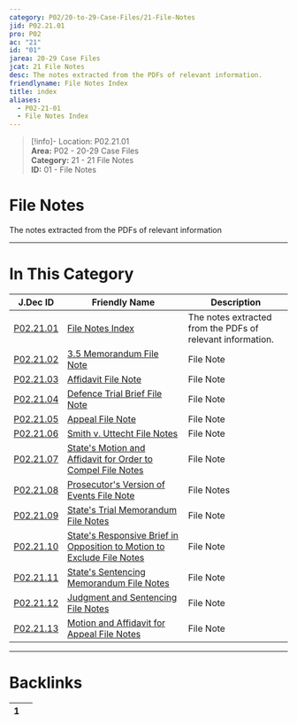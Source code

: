 ```yaml
---  
category: P02/20-to-29-Case-Files/21-File-Notes  
jid: P02.21.01  
pro: P02  
ac: "21"  
id: "01"  
jarea: 20-29 Case Files  
jcat: 21 File Notes  
desc: The notes extracted from the PDFs of relevant information.  
friendlyname: File Notes Index  
title: index  
aliases:  
  - P02-21-01  
  - File Notes Index  
---  
```

>[!info]- Location: P02.21.01  
>**Area:** P02 - 20-29 Case Files  
>**Category:** 21 - 21 File Notes  
>**ID:** 01 - File Notes  
  
# File Notes  
  
The notes extracted from the PDFs of relevant information  
   
  
  
---  
# In This Category  
  
| J.Dec ID                                                                                                                                          | Friendly Name                                                                                                                                                                                                  | Description                                                |  
| ------------------------------------------------------------------------------------------------------------------------------------------------- | -------------------------------------------------------------------------------------------------------------------------------------------------------------------------------------------------------------- | ---------------------------------------------------------- |  
| [P02.21.01](index.md#)                                                          | [File Notes Index](index.md#)                                                                                                                | The notes extracted from the PDFs of relevant information. |  
| [P02.21.02](./02-3_5-Memorandum.md#)                                              | [3.5 Memorandum File Note](./02-3_5-Memorandum.md#)                                                                                            | File Note                                                  |  
| [P02.21.03](./03-Affidavit.md#)                                                   | [Affidavit File Note](./03-Affidavit.md#)                                                                                                      | File Note                                                  |  
| [P02.21.04](./04-Defence-Trial-Brief.md#)                                         | [Defence Trial Brief File Note](./04-Defence-Trial-Brief.md#)                                                                                  | File Note                                                  |  
| [P02.21.05](./05-Appeal.md#)                                                      | [Appeal File Note](./05-Appeal.md#)                                                                                                            | File Note                                                  |  
| [P02.21.06](./06-Smith-v_-Uttecht.md#)                                            | [Smith v. Uttecht File Notes](./06-Smith-v_-Uttecht.md#)                                                                                       | File Note                                                  |  
| [P02.21.07](./07-State_s-Motion-and-Affidavit-for-Order-to-Compel.md#)            | [State's Motion and Affidavit for Order to Compel File Notes](./07-State_s-Motion-and-Affidavit-for-Order-to-Compel.md#)                       | File Note                                                  |  
| [P02.21.08](./08-Prosecutor_s-Version-of-Events.md#)                              | [Prosecutor's Version of Events File Note](./08-Prosecutor_s-Version-of-Events.md#)                                                            | File Notes                                                 |  
| [P02.21.09](./09-State_s-Trial-Memorandum.md#)                                    | [State's Trial Memorandum File Notes](./09-State_s-Trial-Memorandum.md#)                                                                       | File Note                                                  |  
| [P02.21.10](./10-State_s-Responsive-Brief-in-Opposition-to-Motion-to-Exclude.md#) | [State's Responsive Brief in Opposition to Motion to Exclude File Notes](./10-State_s-Responsive-Brief-in-Opposition-to-Motion-to-Exclude.md#) | File Note                                                  |  
| [P02.21.11](./11-State_s-Sentencing-Memorandum.md#)                               | [State's Sentencing Memorandum File Notes](./11-State_s-Sentencing-Memorandum.md#)                                                             | File Note                                                  |  
| [P02.21.12](./12-Judgment-and-Sentencing.md#)                                     | [Judgment and Sentencing File Notes](./12-Judgment-and-Sentencing.md#)                                                                         | File Note                                                  |  
| [P02.21.13](./13-Motion-and-Affidavit-for-Appeal.md#)                             | [Motion and Affidavit for Appeal File Notes](./13-Motion-and-Affidavit-for-Appeal.md#)                                                         | File Note                                                  |  
  
  
---  
# Backlinks  
<div><table class="dataview table-view-table"><thead class="table-view-thead"><tr class="table-view-tr-header"><th class="table-view-th"><span></span><span class="dataview small-text">1</span></th><th class="table-view-th"><span></span></th></tr></thead><tbody class="table-view-tbody"></tbody></table></div>